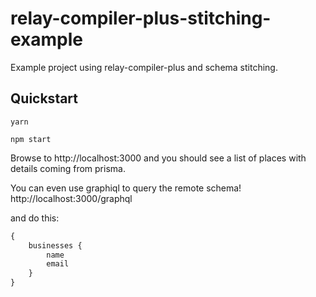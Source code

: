 # relay-compiler-plus-stitching-example
Example project using relay-compiler-plus and schema stitching.

## Quickstart

```
yarn

npm start
```

Browse to http://localhost:3000 and you should see a list of places with details coming from prisma.

You can even use graphiql to query the remote schema! http://localhost:3000/graphql

and do this:

```graphql
{
    businesses {
        name
        email
    }
} 

```